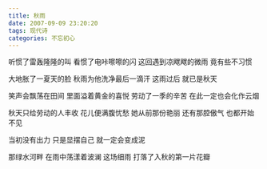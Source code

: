 ```yaml
---
title: 秋雨
date: 2007-09-09 23:20:20
tags: 现代诗
categories: 不忘初心
---
```

听惯了雷轰隆隆的叫
看惯了电咔嚓嚓的闪
这回遇到凉飕飕的微雨
竟有些不习惯
<!-- more -->
大地胀了一夏天的脸
秋雨为他洗净最后一滴汗
这雨过后
就已是秋天

笑声会飘荡在田间
里面溢着黄金的喜悦
劳动了一季的辛苦
在此一定也会化作云烟

秋天只给劳动的人丰收
花儿便满腹忧愁
她从前那份艳丽
还有那腔傲气
也都开始不见

当初没有出力
只是显摆自己
就一定会变成泥

那绿水河畔
在雨中荡漾着波澜
这场细雨
打落了入秋的第一片花瓣